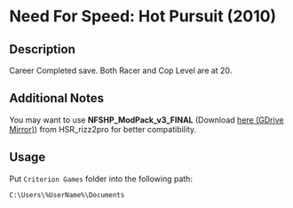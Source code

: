 # Need For Speed: Hot Pursuit (2010)

## Description

Career Completed save. Both Racer and Cop Level are at 20.

## Additional Notes

You may want to use **NFSHP_ModPack_v3_FINAL** (Download [here (GDrive Mirror)](https://drive.google.com/file/d/1cxgEsSWPlB8K1ODcyyqPq3zDedqi8lat/view?usp=sharing)) from HSR_rizz2pro for better compatibility.

## Usage

Put `Criterion Games` folder into the following path:

```
C:\Users\%UserName%\Documents
```